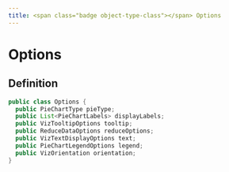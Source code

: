 ```yaml
---
title: <span class="badge object-type-class"></span> Options
---
```

# <span class="badge object-type-class"></span> Options

## Definition

```java
public class Options {
  public PieChartType pieType;
  public List<PieChartLabels> displayLabels;
  public VizTooltipOptions tooltip;
  public ReduceDataOptions reduceOptions;
  public VizTextDisplayOptions text;
  public PieChartLegendOptions legend;
  public VizOrientation orientation;
}
```

